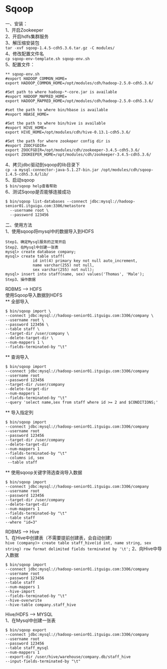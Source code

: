Sqoop  
=====  
一、安装：  
1、开启Zookeeper  
2、开启hdfs集群服务  
3、解压缩安装包  
``` tar -xvf sqoop-1.4.5-cdh5.3.6.tar.gz -C modules/ ```  
4、修改配置文件名  
``` cp sqoop-env-template.sh sqoop-env.sh ```  
5、配置文件：  
```
** sqoop-env.sh
#export HADOOP_COMMON_HOME=
export HADOOP_COMMON_HOME=/opt/modules/cdh/hadoop-2.5.0-cdh5.3.6/

#Set path to where hadoop-*-core.jar is available
#export HADOOP_MAPRED_HOME=
export HADOOP_MAPRED_HOME=/opt/modules/cdh/hadoop-2.5.0-cdh5.3.6/

#set the path to where bin/hbase is available
#export HBASE_HOME=

#Set the path to where bin/hive is available
#export HIVE_HOME=
export HIVE_HOME=/opt/modules/cdh/hive-0.13.1-cdh5.3.6/

#Set the path for where zookeper config dir is
#export ZOOCFGDIR=
export ZOOCFGDIR=/opt/modules/cdh/zookeeper-3.4.5-cdh5.3.6/
export ZOOKEEPER_HOME=/opt/modules/cdh/zookeeper-3.4.5-cdh5.3.6/
```  
4、拷贝jdbc驱动到sqoop的lib目录下  
``` cp -a mysql-connector-java-5.1.27-bin.jar /opt/modules/cdh/sqoop-1.4.5-cdh5.3.6/lib/ ```  
5、启动sqoop  
``` $ bin/sqoop help查看帮助 ```  
6、测试Sqoop是否能够连接成功  
```
$ bin/sqoop list-databases --connect jdbc:mysql://hadoop-senior01.itguigu.com:3306/metastore 
  --username root \
  --password 123456
```




二、使用方法  
1、使用sqoop将mysql中的数据导入到HDFS  
```
Step1、确定Mysql服务的正常开启
Step2、在Mysql中创建一张表
mysql> create database company;
mysql> create table staff(
			id int(4) primary key not null auto_increment, 
			name varchar(255) not null, 
			sex varchar(255) not null);
mysql> insert into staff(name, sex) values('Thomas', 'Male');  
Step3、操作数据
```  

RDBMS --> HDFS  
使用Sqoop导入数据到HDFS  
** 全部导入  
```
$ bin/sqoop import \
--connect jdbc:mysql://hadoop-senior01.itguigu.com:3306/company \
--username root \
--password 123456 \
--table staff \
--target-dir /user/company \
--delete-target-dir \
--num-mappers 1 \
--fields-terminated-by "\t"
```  
** 查询导入  
```
$ bin/sqoop import 
--connect jdbc:mysql://hadoop-senior01.itguigu.com:3306/company 
--username root 
--password 123456 
--target-dir /user/company 
--delete-target-dir 
--num-mappers 1 
--fields-terminated-by "\t" 
--query 'select name,sex from staff where id >= 2 and $CONDITIONS;'
```  
** 导入指定列  
```
$ bin/sqoop import 
--connect jdbc:mysql://hadoop-senior01.itguigu.com:3306/company 
--username root 
--password 123456 
--target-dir /user/company 
--delete-target-dir 
--num-mappers 1 
--fields-terminated-by "\t"
--columns id, sex
 --table staff
 ```  

** 使用sqoop关键字筛选查询导入数据  
```
$ bin/sqoop import 
--connect jdbc:mysql://hadoop-senior01.itguigu.com:3306/company 
--username root 
--password 123456 
--target-dir /user/company 
--delete-target-dir 
--num-mappers 1 
--fields-terminated-by "\t"
--table staff
--where "id=3"
```  

RDBMS --> Hive  
1、在Hive中创建表（不需要提前创建表，会自动创建）  
``` hive (company)> create table staff_hive(id int, name string, sex string) row format delimited fields terminated by '\t'; ```
2、向Hive中导入数据  
```
$ bin/sqoop import 
--connect jdbc:mysql://hadoop-senior01.itguigu.com:3306/company 
--username root 
--password 123456 
--table staff 
--num-mappers 1 
--hive-import 
--fields-terminated-by "\t" 
--hive-overwrite 
--hive-table company.staff_hive
```  

Hive/HDFS --> MYSQL  
1、在Mysql中创建一张表  
```
$ bin/sqoop export 
--connect jdbc:mysql://hadoop-senior01.itguigu.com:3306/company 
--username root 
--password 123456
--table staff_mysql
--num-mappers 1 
--export-dir /user/hive/warehouse/company.db/staff_hive
--input-fields-terminated-by "\t" 
```  
